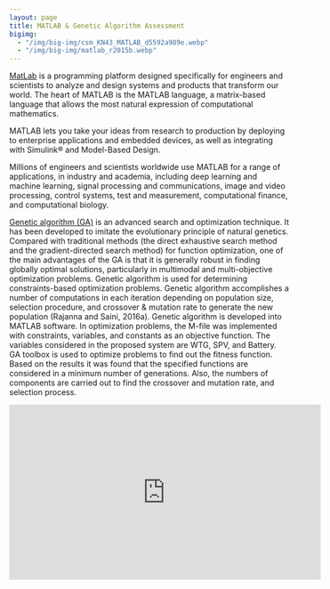 ```yaml
---
layout: page
title: MATLAB & Genetic Algorithm Assessment
bigimg:
  - "/img/big-img/csm_KN43_MATLAB_d5592a989e.webp"
  - "/img/big-img/matlab_r2015b.webp"
---
```


[MatLab](https://www.mathworks.com/products/matlab.html) is a programming platform designed specifically for engineers and scientists to analyze and design systems and products that transform our world. The heart of MATLAB is the MATLAB language, a matrix-based language that allows the most natural expression of computational mathematics.

MATLAB lets you take your ideas from research to production by deploying to enterprise applications and embedded devices, as well as integrating with Simulink® and Model-Based Design.

Millions of engineers and scientists worldwide use MATLAB for a range of applications, in industry and academia, including deep learning and machine learning, signal processing and communications, image and video processing, control systems, test and measurement, computational finance, and computational biology.

[Genetic algorithm (GA)](https://www.mathworks.com/discovery/genetic-algorithm.html?s_tid=srchtitle_site_search_2_genetic%20algorithm) is an advanced search and optimization technique. It has been developed to imitate the evolutionary principle of natural genetics. Compared with traditional methods (the direct exhaustive search method and the gradient-directed search method) for function optimization, one of the main advantages of the GA is that it is generally robust in finding globally optimal solutions, particularly in multimodal and multi-objective optimization problems. Genetic algorithm is used for determining constraints-based optimization problems. Genetic algorithm accomplishes a number of computations in each iteration depending on population size, selection procedure, and crossover & mutation rate to generate the new population (Rajanna and Saini, 2016a). Genetic algorithm is developed into MATLAB software. In optimization problems, the M-file was implemented with constraints, variables, and constants as an objective function. The variables considered in the proposed system are WTG, SPV, and Battery. GA toolbox is used to optimize problems to find out the fitness function. Based on the results it was found that the specified functions are considered in a minimum number of generations. Also, the numbers of components are carried out to find the crossover and mutation rate, and selection process.

<iframe width="560" height="315" src="https://youtu.be/4rXA_bb8AAc?si=2L5pPRkrFJq2gmyf" frameborder="0" allow="accelerometer; autoplay; clipboard-write; encrypted-media; gyroscope; picture-in-picture" allowfullscreen></iframe>
